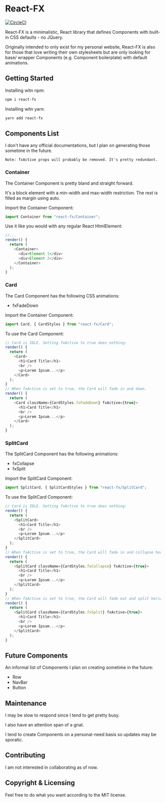 # React-FX

[![CircleCI](https://circleci.com/gh/paulckim/react-fx.svg?style=svg)](https://circleci.com/gh/paulckim/react-fx)

React-FX is a minimalistic, React library that defines Components with built-in CSS defaults - no JQuery.

Originally intended to only exist for my personal website, React-FX is also for those that love writing their own stylesheets but are only looking for base/ wrapper Components (e.g. Component boilerplate) with default animations.

## Getting Started
Installing witn npm:
```bash
npm i react-fx
```

Installing witn yarn:
```bash
yarn add react-fx
```

## Components List
I don't have any official documentations, but I plan on generating those sometime in the future.

`Note: fxActive props will probably be removed. It's pretty redundant.`

### Container
The Container Component is pretty bland and straight forward.

It's a block element with a min-width and max-width restriction. The rest is filled as margin using auto.

Import the Container Component:
```js
import Container from "react-fx/Container";
```

Use it like you would with any regular React HtmlElement:
```js
//...
render() {
  return (
    <Container>
      <div>Element 1</div>
      <div>Element 2</div>
    </Container>
  );
}
```

### Card
The Card Component has the following CSS animations:
* fxFadeDown

Import the Container Component:
```js
import Card, { CardStyles } from "react-fx/Card";
```

To use the Card Component:
```js
// Card is IDLE. Setting fxActive to true does nothing:
render() {
  return (
    <Card>
      <h1>Card Title</h1>
      <br />
      <p>Lorem Ipsum...</p>
    </Card>
  );
}
// When fxActive is set to true, the Card will fade in and down.
render() {
  return (
    <Card className={CardStyles.fxFadeDown} fxActive={true}>
      <h1>Card Title</h1>
      <br />
      <p>Lorem Ipsum...</p>
    </Card>
  );
}
```

### SplitCard
The SplitCard Component has the following animations:
* fxCollapse
* fxSplit

Import the SplitCard Component:
```js
import SplitCard, { SplitCardStyles } from "react-fx/SplitCard";
```

To use the SplitCard Component:
```js
// Card is IDLE. Setting fxActive to true does nothing:
render() {
  return (
    <SplitCard>
      <h1>Card Title</h1>
      <br />
      <p>Lorem Ipsum...</p>
    </SplitCard>
  );
}
// When fxActive is set to true, the Card will fade in and collapse horizontally.
render() {
  return (
    <SplitCard className={CardStyles.fxCollapse} fxActive={true}>
      <h1>Card Title</h1>
      <br />
      <p>Lorem Ipsum...</p>
    </SplitCard>
  );
}
// When fxActive is set to true, the Card will fade out and split horizontally.
render() {
  return (
    <SplitCard className={CardStyles.fxSplit} fxActive={true}>
      <h1>Card Title</h1>
      <br />
      <p>Lorem Ipsum...</p>
    </SplitCard>
  );
}
```

## Future Components
An informal list of Components I plan on creating sometime in the future:
* Row
* NavBar
* Button

## Maintenance
I may be slow to respond since I tend to get pretty busy.

I also have an attention span of a gnat.

I tend to create Components on a personal-need basis so updates may be sporatic.

## Contributing
I am not interested in collaborating as of now.

## Copyright & Licensing
Feel free to do what you want according to the MIT license.
